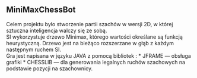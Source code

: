 ## MiniMaxChessBot

Celem projektu było stworzenie partii szachów w wersji 2D, w której sztuczna inteligencja walczy się ze sobą. <br/>
SI wykorzystuje drzewo Minimax, którego wartości określane są funkcją heurystyczną. Drzewo jest na bieżąco rozszerzane w głąb z każdym następnym ruchem SI. <br/>
Gra jest napisana w języku JAVA z pomocą bibliotek :  * JFRAME — obsługa grafiki
                                                      * CHESSLIB — dla generowania legalnych ruchów szachowych na podstawie pozycji na szachownicy.
